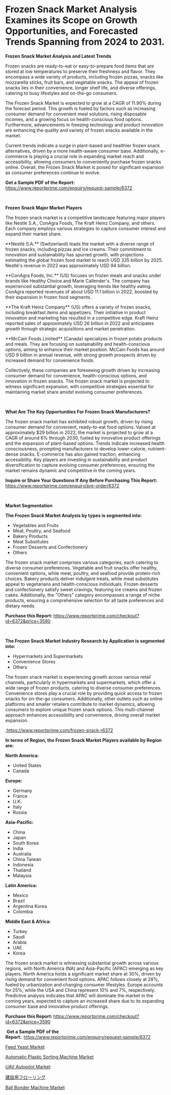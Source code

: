 <p><h1>Frozen Snack Market Analysis Examines its Scope on Growth Opportunities, and Forecasted Trends Spanning from 2024 to 2031.</h1></p><p><strong>Frozen Snack Market Analysis and Latest Trends</strong></p>
<p><p>Frozen snacks are ready-to-eat or easy-to-prepare food items that are stored at low temperatures to preserve their freshness and flavor. They encompass a wide variety of products, including frozen pizzas, snacks like mozzarella sticks, fruit bars, and vegetable snacks. The appeal of frozen snacks lies in their convenience, longer shelf life, and diverse offerings, catering to busy lifestyles and on-the-go consumers.</p><p>The Frozen Snack Market is expected to grow at a CAGR of 11.90% during the forecast period. This growth is fueled by factors such as increasing consumer demand for convenient meal solutions, rising disposable incomes, and a growing focus on health-conscious food options. Furthermore, advancements in freezing technology and product innovation are enhancing the quality and variety of frozen snacks available in the market.</p><p>Current trends indicate a surge in plant-based and healthier frozen snack alternatives, driven by a more health-aware consumer base. Additionally, e-commerce is playing a crucial role in expanding market reach and accessibility, allowing consumers to conveniently purchase frozen snacks online. Overall, the Frozen Snack Market is poised for significant expansion as consumer preferences continue to evolve.</p></p>
<p><strong>Get a Sample PDF of the Report:&nbsp;</strong> <a href="https://www.reportprime.com/enquiry/request-sample/6372">https://www.reportprime.com/enquiry/request-sample/6372</a></p>
<p>&nbsp;</p>
<p><strong>Frozen Snack Major Market Players</strong></p>
<p><p>The frozen snack market is a competitive landscape featuring major players like Nestle S.A., ConAgra Foods, The Kraft Heinz Company, and others. Each company employs various strategies to capture consumer interest and expand their market share.</p><p>**Nestlé S.A.** (Switzerland) leads the market with a diverse range of frozen snacks, including pizzas and ice creams. Their commitment to innovation and sustainability has spurred growth, with projections estimating the global frozen food market to reach USD 335 billion by 2025. Nestlé's revenue in 2022 was approximately USD 94 billion.</p><p>**ConAgra Foods, Inc.** (US) focuses on frozen meals and snacks under brands like Healthy Choice and Marie Callender's. The company has experienced substantial growth, leveraging trends like healthy eating. ConAgra reported revenues of about USD 11.1 billion in 2022, boosted by their expansion in frozen food segments.</p><p>**The Kraft Heinz Company** (US) offers a variety of frozen snacks, including breakfast items and appetizers. Their initiative in product innovation and marketing has resulted in a competitive edge. Kraft Heinz reported sales of approximately USD 26 billion in 2022 and anticipates growth through strategic acquisitions and market penetration.</p><p>**McCain Foods Limited** (Canada) specializes in frozen potato products and meals. They are focusing on sustainability and health-conscious options, aiming to enhance their market position. McCain Foods has around USD 9 billion in annual revenue, with strong growth prospects driven by increased demand for convenience foods.</p><p>Collectively, these companies are foreseeing growth driven by increasing consumer demand for convenience, health-conscious options, and innovation in frozen snacks. The frozen snack market is projected to witness significant expansion, with competitive strategies essential for maintaining market share amidst evolving consumer preferences.</p></p>
<p>&nbsp;</p>
<p><strong>What Are The Key Opportunities For Frozen Snack Manufacturers?</strong></p>
<p><p>The frozen snack market has exhibited robust growth, driven by rising consumer demand for convenient, ready-to-eat food options. Valued at approximately $29 billion in 2022, the market is projected to grow at a CAGR of around 6% through 2030, fueled by innovative product offerings and the expansion of plant-based options. Trends indicate increased health consciousness, prompting manufacturers to develop lower-calorie, nutrient-dense snacks. E-commerce has also gained traction, enhancing accessibility. Key players are investing in sustainability and product diversification to capture evolving consumer preferences, ensuring the market remains dynamic and competitive in the coming years.</p></p>
<p><strong>Inquire or Share Your Questions If Any Before Purchasing This Report:</strong> <a href="https://www.reportprime.com/enquiry/pre-order/6372">https://www.reportprime.com/enquiry/pre-order/6372</a></p>
<p>&nbsp;</p>
<p><strong>Market Segmentation</strong></p>
<p><strong>The Frozen Snack Market Analysis by types is segmented into:</strong></p>
<p><ul><li>Vegetables and Fruits</li><li>Meat, Poultry, and Seafood</li><li>Bakery Products</li><li>Meat Substitutes</li><li>Frozen Desserts and Confectionery</li><li>Others</li></ul></p>
<p><p>The frozen snack market comprises various categories, each catering to diverse consumer preferences. Vegetable and fruit snacks offer healthy, convenient options, while meat, poultry, and seafood provide protein-rich choices. Bakery products deliver indulgent treats, while meat substitutes appeal to vegetarians and health-conscious individuals. Frozen desserts and confectionery satisfy sweet cravings, featuring ice creams and frozen cakes. Additionally, the "Others" category encompasses a range of niche products, ensuring a comprehensive selection for all taste preferences and dietary needs.</p></p>
<p><strong>Purchase this Report:&nbsp;</strong><a href="https://www.reportprime.com/checkout?id=6372&price=3590">https://www.reportprime.com/checkout?id=6372&price=3590</a></p>
<p>&nbsp;</p>
<p><strong>The Frozen Snack Market Industry Research by Application is segmented into:</strong></p>
<p><ul><li>Hypermarkets and Supermarkets</li><li>Convenience Stores</li><li>Others</li></ul></p>
<p><p>The frozen snack market is experiencing growth across various retail channels, particularly in hypermarkets and supermarkets, which offer a wide range of frozen products, catering to diverse consumer preferences. Convenience stores play a crucial role by providing quick access to frozen snacks for on-the-go consumers. Additionally, other outlets such as online platforms and smaller retailers contribute to market dynamics, allowing consumers to explore unique frozen snack options. This multi-channel approach enhances accessibility and convenience, driving overall market expansion.</p></p>
<p><a href="https://www.reportprime.com/frozen-snack-r6372">&nbsp;https://www.reportprime.com/frozen-snack-r6372</a></p>
<p><strong>In terms of Region, the Frozen Snack Market Players available by Region are:</strong></p>
<p>
    <p> <strong> North America: </strong>
        <ul>
            <li>United States</li>
            <li>Canada</li>
        </ul>
        </p> 
    <p> <strong> Europe: </strong>
        <ul>
            <li>Germany</li>
            <li>France</li>
            <li>U.K.</li>
            <li>Italy</li>
            <li>Russia</li>
        </ul>
        </p> 
    <p> <strong> Asia-Pacific: </strong>
        <ul>
            <li>China</li>
            <li>Japan</li>
            <li>South Korea</li>
            <li>India</li>
            <li>Australia</li>
            <li>China Taiwan</li>
            <li>Indonesia</li>
            <li>Thailand</li>
            <li>Malaysia</li>
        </ul>
        </p> 
    <p> <strong> Latin America: </strong>
        <ul>
            <li>Mexico</li>
            <li>Brazil</li>
            <li>Argentina Korea</li>
            <li>Colombia</li>
        </ul>
        </p> 
    <p> <strong> Middle East & Africa: </strong>
        <ul>
            <li>Turkey</li>
            <li>Saudi</li>
            <li>Arabia</li>
            <li>UAE</li>
            <li>Korea</li>
        </ul>
    </p>
    </p>
<p><p>The frozen snack market is witnessing substantial growth across various regions, with North America (NA) and Asia-Pacific (APAC) emerging as key players. North America holds a significant market share at 30%, driven by rising demand for convenient food options. APAC follows closely at 28%, fueled by urbanization and changing consumer lifestyles. Europe accounts for 25%, while the USA and China represent 10% and 7%, respectively. Predictive analysis indicates that APAC will dominate the market in the coming years, expected to capture an increased share due to its expanding consumer base and innovative product offerings.</p></p>
<p><strong>Purchase this Report: </strong><a href="https://www.reportprime.com/checkout?id=6372&price=3590">https://www.reportprime.com/checkout?id=6372&price=3590</a></p>
<p>&nbsp;<strong>Get a Sample PDF of the Report:&nbsp;&nbsp;</strong><a href="https://www.reportprime.com/enquiry/request-sample/6372">https://www.reportprime.com/enquiry/request-sample/6372</a></p>
<p><strong></strong></p>
<p><p><a href="https://www.linkedin.com/pulse/feed-yeast-market-evolution-global-trends-regional-dynamics-gt42e?trackingId=SXlPsCvJS2CNhLFPjcQtrw%3D%3D">Feed Yeast Market</a></p><p><a href="https://issuu.com/reportprime-2/docs/automatic-plastic-sorting-machine-m_bdd94f8d53b4aa">Automatic Plastic Sorting Machine Market</a></p><p><a href="https://www.linkedin.com/pulse/what-influencing-future-uav-autopilot-market-insights-growth-datze?trackingId=AY8DK27aSQWUFz3K9yL6Gw%3D%3D">UAV Autopilot Market</a></p><p><a href="https://medium.com/@leroystapc/%E5%BB%BA%E8%A8%AD%E7%94%A8%E3%83%95%E3%83%AD%E3%83%BC%E3%83%AA%E3%83%B3%E3%82%B0%E5%B8%82%E5%A0%B4%E3%81%AB%E9%96%A2%E3%81%99%E3%82%8B%E3%82%B0%E3%83%AD%E3%83%BC%E3%83%90%E3%83%AB%E3%81%AA%E8%A6%96%E7%82%B9-%E3%83%88%E3%83%AC%E3%83%B3%E3%83%89%E3%81%A8%E4%BA%88%E6%B8%AC-2024%E5%B9%B4-2031%E5%B9%B4-30e853928fa4">建設用フローリング</a></p><p><a href="https://medium.com/@shirleygreene26/pioneering-growth-analyzing-global-ball-bonder-machine-market-dynamics-2024-2031-cab28d6f3531">Ball Bonder Machine Market</a></p></p>